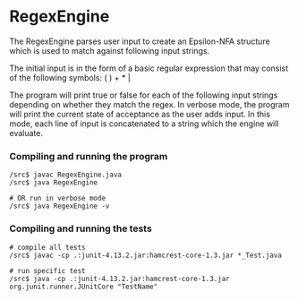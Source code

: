 # RegexEngine
The RegexEngine parses user input to create an Epsilon-NFA structure which is used to match against following input strings. 

The initial input is in the form of a basic regular expression that may consist of the following symbols: ( ) + * |

The program will print true or false for each of the following input strings depending on whether they match the regex. In verbose mode, the program will print the current state of acceptance as the user adds input. In this mode, each line of input is concatenated to a string which the engine will evaluate.

### Compiling and running the program
```shell
/src$ javac RegexEngine.java 
/src$ java RegexEngine 

# OR run in verbose mode
/src$ java RegexEngine -v
```

### Compiling and running the tests
```shell
# compile all tests 
/src$ javac -cp .:junit-4.13.2.jar:hamcrest-core-1.3.jar *_Test.java

# run specific test
/src$ java -cp .:junit-4.13.2.jar:hamcrest-core-1.3.jar org.junit.runner.JUnitCore "TestName"
```
